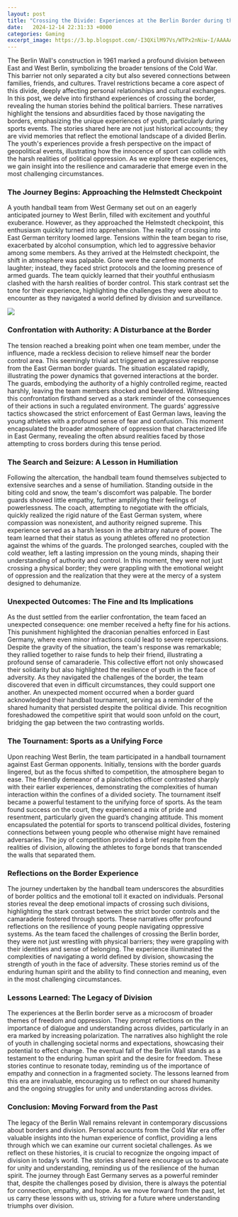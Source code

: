 ```yaml
---
layout: post
title: "Crossing the Divide: Experiences at the Berlin Border during the Cold War"
date:   2024-12-14 22:31:33 +0000
categories: Gaming
excerpt_image: https://3.bp.blogspot.com/-I3QXilM97Vs/WTPx2nNiw-I/AAAAAAACsvg/3jhQ5AY67IYV-4ESLD893uBgn4hoZiJjgCLcB/s1600/Berlin%2BWall%2B1960s%2B%25286%2529.jpg
---
```


The Berlin Wall's construction in 1961 marked a profound division between East and West Berlin, symbolizing the broader tensions of the Cold War. This barrier not only separated a city but also severed connections between families, friends, and cultures. Travel restrictions became a core aspect of this divide, deeply affecting personal relationships and cultural exchanges. In this post, we delve into firsthand experiences of crossing the border, revealing the human stories behind the political barriers. These narratives highlight the tensions and absurdities faced by those navigating the borders, emphasizing the unique experiences of youth, particularly during sports events.
The stories shared here are not just historical accounts; they are vivid memories that reflect the emotional landscape of a divided Berlin. The youth's experiences provide a fresh perspective on the impact of geopolitical events, illustrating how the innocence of sport can collide with the harsh realities of political oppression. As we explore these experiences, we gain insight into the resilience and camaraderie that emerge even in the most challenging circumstances.
### The Journey Begins: Approaching the Helmstedt Checkpoint
A youth handball team from West Germany set out on an eagerly anticipated journey to West Berlin, filled with excitement and youthful exuberance. However, as they approached the Helmstedt checkpoint, this enthusiasm quickly turned into apprehension. The reality of crossing into East German territory loomed large. Tensions within the team began to rise, exacerbated by alcohol consumption, which led to aggressive behavior among some members.
As they arrived at the Helmstedt checkpoint, the shift in atmosphere was palpable. Gone were the carefree moments of laughter; instead, they faced strict protocols and the looming presence of armed guards. The team quickly learned that their youthful enthusiasm clashed with the harsh realities of border control. This stark contrast set the tone for their experience, highlighting the challenges they were about to encounter as they navigated a world defined by division and surveillance.

![](https://3.bp.blogspot.com/-I3QXilM97Vs/WTPx2nNiw-I/AAAAAAACsvg/3jhQ5AY67IYV-4ESLD893uBgn4hoZiJjgCLcB/s1600/Berlin%2BWall%2B1960s%2B%25286%2529.jpg)
### Confrontation with Authority: A Disturbance at the Border
The tension reached a breaking point when one team member, under the influence, made a reckless decision to relieve himself near the border control area. This seemingly trivial act triggered an aggressive response from the East German border guards. The situation escalated rapidly, illustrating the power dynamics that governed interactions at the border. The guards, embodying the authority of a highly controlled regime, reacted harshly, leaving the team members shocked and bewildered.
Witnessing this confrontation firsthand served as a stark reminder of the consequences of their actions in such a regulated environment. The guards' aggressive tactics showcased the strict enforcement of East German laws, leaving the young athletes with a profound sense of fear and confusion. This moment encapsulated the broader atmosphere of oppression that characterized life in East Germany, revealing the often absurd realities faced by those attempting to cross borders during this tense period.
### The Search and Seizure: A Lesson in Humiliation
Following the altercation, the handball team found themselves subjected to extensive searches and a sense of humiliation. Standing outside in the biting cold and snow, the team's discomfort was palpable. The border guards showed little empathy, further amplifying their feelings of powerlessness. The coach, attempting to negotiate with the officials, quickly realized the rigid nature of the East German system, where compassion was nonexistent, and authority reigned supreme.
This experience served as a harsh lesson in the arbitrary nature of power. The team learned that their status as young athletes offered no protection against the whims of the guards. The prolonged searches, coupled with the cold weather, left a lasting impression on the young minds, shaping their understanding of authority and control. In this moment, they were not just crossing a physical border; they were grappling with the emotional weight of oppression and the realization that they were at the mercy of a system designed to dehumanize.
### Unexpected Outcomes: The Fine and Its Implications
As the dust settled from the earlier confrontation, the team faced an unexpected consequence: one member received a hefty fine for his actions. This punishment highlighted the draconian penalties enforced in East Germany, where even minor infractions could lead to severe repercussions. Despite the gravity of the situation, the team's response was remarkable; they rallied together to raise funds to help their friend, illustrating a profound sense of camaraderie.
This collective effort not only showcased their solidarity but also highlighted the resilience of youth in the face of adversity. As they navigated the challenges of the border, the team discovered that even in difficult circumstances, they could support one another. An unexpected moment occurred when a border guard acknowledged their handball tournament, serving as a reminder of the shared humanity that persisted despite the political divide. This recognition foreshadowed the competitive spirit that would soon unfold on the court, bridging the gap between the two contrasting worlds.
### The Tournament: Sports as a Unifying Force
Upon reaching West Berlin, the team participated in a handball tournament against East German opponents. Initially, tensions with the border guards lingered, but as the focus shifted to competition, the atmosphere began to ease. The friendly demeanor of a plainclothes officer contrasted sharply with their earlier experiences, demonstrating the complexities of human interaction within the confines of a divided society.
The tournament itself became a powerful testament to the unifying force of sports. As the team found success on the court, they experienced a mix of pride and resentment, particularly given the guard’s changing attitude. This moment encapsulated the potential for sports to transcend political divides, fostering connections between young people who otherwise might have remained adversaries. The joy of competition provided a brief respite from the realities of division, allowing the athletes to forge bonds that transcended the walls that separated them.
### Reflections on the Border Experience
The journey undertaken by the handball team underscores the absurdities of border politics and the emotional toll it exacted on individuals. Personal stories reveal the deep emotional impacts of crossing such divisions, highlighting the stark contrast between the strict border controls and the camaraderie fostered through sports. These narratives offer profound reflections on the resilience of young people navigating oppressive systems.
As the team faced the challenges of crossing the Berlin border, they were not just wrestling with physical barriers; they were grappling with their identities and sense of belonging. The experience illuminated the complexities of navigating a world defined by division, showcasing the strength of youth in the face of adversity. These stories remind us of the enduring human spirit and the ability to find connection and meaning, even in the most challenging circumstances.
### Lessons Learned: The Legacy of Division
The experiences at the Berlin border serve as a microcosm of broader themes of freedom and oppression. They prompt reflections on the importance of dialogue and understanding across divides, particularly in an era marked by increasing polarization. The narratives also highlight the role of youth in challenging societal norms and expectations, showcasing their potential to effect change.
The eventual fall of the Berlin Wall stands as a testament to the enduring human spirit and the desire for freedom. These stories continue to resonate today, reminding us of the importance of empathy and connection in a fragmented society. The lessons learned from this era are invaluable, encouraging us to reflect on our shared humanity and the ongoing struggles for unity and understanding across divides.
### Conclusion: Moving Forward from the Past
The legacy of the Berlin Wall remains relevant in contemporary discussions about borders and division. Personal accounts from the Cold War era offer valuable insights into the human experience of conflict, providing a lens through which we can examine our current societal challenges. As we reflect on these histories, it is crucial to recognize the ongoing impact of division in today’s world.
The stories shared here encourage us to advocate for unity and understanding, reminding us of the resilience of the human spirit. The journey through East Germany serves as a powerful reminder that, despite the challenges posed by division, there is always the potential for connection, empathy, and hope. As we move forward from the past, let us carry these lessons with us, striving for a future where understanding triumphs over division.